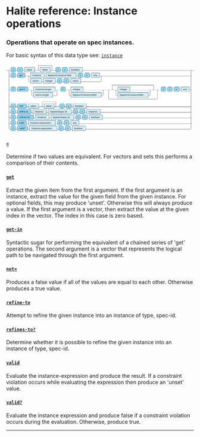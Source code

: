 <!---
  This markdown file was generated. Do not edit.
  -->

# Halite reference: Instance operations

### <a name="instance-op"></a>Operations that operate on spec instances.

For basic syntax of this data type see: [`instance`](halite-basic-syntax-reference.md#instance)

!["instance-op"](./halite-bnf-diagrams/instance-op.svg)

#### [`=`](halite-full-reference.md#_E)

Determine if two values are equivalent. For vectors and sets this performs a comparison of their contents.

#### [`get`](halite-full-reference.md#get)

Extract the given item from the first argument. If the first argument is an instance, extract the value for the given field from the given instance. For optional fields, this may produce 'unset'. Otherwise this will always produce a value. If the first argument is a vector, then extract the value at the given index in the vector. The index in this case is zero based.

#### [`get-in`](halite-full-reference.md#get-in)

Syntactic sugar for performing the equivalent of a chained series of 'get' operations. The second argument is a vector that represents the logical path to be navigated through the first argument.

#### [`not=`](halite-full-reference.md#not_E)

Produces a false value if all of the values are equal to each other. Otherwise produces a true value.

#### [`refine-to`](halite-full-reference.md#refine-to)

Attempt to refine the given instance into an instance of type, spec-id.

#### [`refines-to?`](halite-full-reference.md#refines-to_Q)

Determine whether it is possible to refine the given instance into an instance of type, spec-id.

#### [`valid`](halite-full-reference.md#valid)

Evaluate the instance-expression and produce the result. If a constraint violation occurs while evaluating the expression then produce an 'unset' value.

#### [`valid?`](halite-full-reference.md#valid_Q)

Evaluate the instance expression and produce false if a constraint violation occurs during the evaluation. Otherwise, produce true.

---
